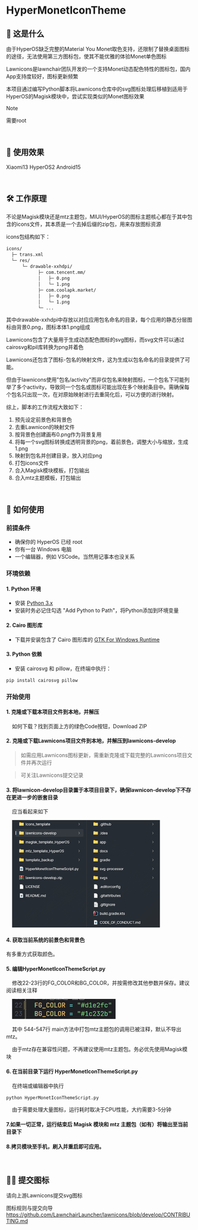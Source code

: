 # HyperMonetIconTheme

## 🤔 这是什么
由于HyperOS缺乏完整的Material You Monet取色支持，还限制了替换桌面图标的途径，无法使用第三方图标包，使其不能优雅的体验Monet单色图标

Lawnicons是lawnchair团队开发的一个支持Monet动态配色特性的图标包，国内App支持度较好，图标更新频繁

本项目通过编写Python脚本将Lawnicons仓库中的svg图标处理后移植到适用于HyperOS的Magisk模块中，尝试实现类似的Monet图标效果

> [!NOTE] 
> 需要root

<br/>

## 🥰 使用效果
Xiaomi13 HyperOS2 Android15

<br/>

## 🛠️ 工作原理
不论是Magisk模块还是mtz主题包，MIUI/HyperOS的图标主题核心都在于其中包含的icons文件，其本质是一个去掉后缀的zip包，用来存放图标资源

icons包结构如下：

```
icons/
  ├─ trans.xml
  └─ res/
      └─ drawable-xxhdpi/
            ├─ com.tencent.mm/
            │   ├─ 0.png
            │   └─ 1.png
            ├─ com.coolapk.market/
            │   ├─ 0.png
            │   └─ 1.png
            └─ ...

```
其中drawable-xxhdpi中存放以对应应用包名命名的目录，每个应用的静态分层图标由背景0.png，图标本体1.png组成

<!-- HyperOS图标和背景最大为432x432，且系统会对图标本体四周进行33.3%的裁切
按66.6%缩放时，可预留裁切空间，此时图标本体大小为432*432*66.6% = 288*288，铺满背景画布，图标过大
按40%缩放时，最终图标本体大小为432x432x40% = 172x172，效果最佳，不至于铺满背景画布 -->

Lawnicons包含了大量用于生成动态配色图标的svg图标，而svg文件可以通过cairosvg和pil库转换为png并着色

Lawnicons还包含了图标-包名的映射文件，这为生成以包名命名的目录提供了可能。

但由于lawnicons使用"包名/activity"而非仅包名来映射图标，一个包名下可能列举了多个activity，导致同一个包名或图标可能出现在多个映射条目中。需确保每个包名只出现一次，在对原始映射进行去重简化后，可以方便的进行映射。

综上，脚本的工作流程大致如下：
1. 预先设定前景色和背景色
2. 去重Lawnicon的映射文件
3. 按背景色创建画布0.png作为背景复用
4. 将每一个svg图标转换成透明背景的png，着前景色，调整大小与缩放，生成1.png
5. 映射到包名并创建目录，放入对应png
6. 打包icons文件
7. 合入Magisk模块模板，打包输出
8. 合入mtz主题模板，打包输出


<br/>

## 📖 如何使用

### 前提条件
- 确保你的 HyperOS 已经 root
- 你有一台 Windows 电脑
- 一个编辑器，例如 VSCode。当然用记事本也没关系

### 环境依赖

#### 1. Python 环境
- 安装 [Python 3.x](https://www.python.org/downloads/)
- 安装时务必记住勾选 "Add Python to Path"，将Python添加到环境变量

#### 2. Cairo 图形库
- 下载并安装包含了 Cairo 图形库的 [GTK For Windows Runtime](https://github.com/tschoonj/GTK-for-Windows-Runtime-Environment-Installer/releases/download/2022-01-04/gtk3-runtime-3.24.31-2022-01-04-ts-win64.exe)

#### 3. Python 依赖
- 安装 cairosvg 和 pillow，在终端中执行：
```bash
pip install cairosvg pillow
```


### 开始使用
#### 1. 克隆或下载本项目文件到本地，并解压
&nbsp;&nbsp;&nbsp;&nbsp;如何下载？找到页面上方的绿色Code按钮，Download ZIP
#### 2. 克隆或下载Lawnicons项目文件到本地，并解压到lawnicons-develop
> 如需应用Lawnicons图标更新，需重新克隆或下载完整的Lawnicons项目文件并再次运行

> 可关注Lawnicons提交记录
#### 3. 将lawnicon-develop目录置于本项目目录下，确保lawnicon-develop下不存在更进一步的嵌套目录
&nbsp;&nbsp;&nbsp;&nbsp;应当看起来如下

&nbsp;&nbsp;&nbsp;&nbsp;<img src="./images/dir.png" alt="" width="400">


#### 4. 获取当前系统的前景色和背景色
有多重方式获取颜色。
#### 5. 编辑HyperMonetIconThemeScript.py

&nbsp;&nbsp;&nbsp;&nbsp;修改22-23行的FG_COLOR和BG_COLOR，并按需修改其他参数并保存。建议阅读相关注释

&nbsp;&nbsp;&nbsp;&nbsp;![alt text](./images/color.png)

&nbsp;&nbsp;&nbsp;&nbsp;其中 544-547行 main方法中打包mtz主题包的调用已被注释，默认不导出mtz。

&nbsp;&nbsp;&nbsp;&nbsp;由于mtz存在兼容性问题，不再建议使用mtz主题包。务必优先使用Magisk模块

#### 6. 在当前目录下运行 HyperMonetIconThemeScript.py

&nbsp;&nbsp;&nbsp;&nbsp;在终端或编辑器中执行
```bash
python HyperMonetIconThemeScript.py
```
&nbsp;&nbsp;&nbsp;&nbsp;由于需要处理大量图标，运行耗时取决于CPU性能，大约需要3-5分钟

#### 7.如果一切正常，运行结束后 Magisk 模块和 mtz 主题包（如有）将输出至当前目录下

#### 8.拷贝模块至手机，刷入并重启即可应用。




<br/>

## 🙋‍♀️ 提交图标

请向上游Lawnicons提交svg图标

图标规则与提交向导 https://github.com/LawnchairLauncher/lawnicons/blob/develop/CONTRIBUTING.md

